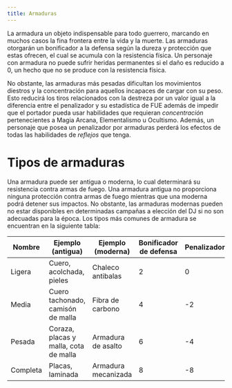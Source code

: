 ```yaml
---
title: Armaduras
---
```


La armadura un objeto indispensable para todo guerrero, marcando en muchos casos la fina frontera entre la vida y la muerte. Las armaduras otorgarán un bonificador a la defensa según la dureza y protección que estas ofrecen, el cual se acumula con la resistencia física. Un personaje con armadura no puede sufrir heridas permanentes si el daño es reducido a 0, un hecho que no se produce con la resistencia física. 

No obstante, las armaduras más pesadas dificultan los movimientos diestros y la concentración para aquellos incapaces de cargar con su peso. Esto reducirá los tiros relacionados con la destreza por un valor igual a la diferencia entre el penalizador y su estadística de FUE además de impedir que el portador pueda usar habilidades que requieran *concentración* pertenecientes a Magia Arcana, Elementalismo u Ocultismo. Además, un personaje que posea un penalizador por armaduras perderá los efectos de todas las habilidades de *reflejos* que tenga. 

# Tipos de armaduras

Una armadura puede ser antigua o moderna, lo cual determinará su resistencia contra armas de fuego. Una armadura antigua no proporciona ninguna protección contra armas de fuego mientras que una moderna podrá detener sus impactos. No obstante, las armaduras modernas pueden no estar disponibles en determinadas campañas a elección del DJ si no son adecuadas para la época. Los tipos más comunes de armadura se encuentran en la siguiente tabla:

| Nombre   | Ejemplo (antigua)                     | Ejemplo (moderna)   | Bonificador de defensa | Penalizador |
| -------- | ------------------------------------- | ------------------- | ---------------------- | ----------- |
| Ligera   | Cuero, acolchada, pieles              | Chaleco antibalas   | 2                      | 0           |
| Media    | Cuero tachonado, camisón de malla     | Fibra de carbono    | 4                      | -2          |
| Pesada   | Coraza, placas y malla, cota de malla | Armadura de asalto  | 6                      | -4          |
| Completa | Placas, laminada                      | Armadura mecanizada | 8                      | -8          |

